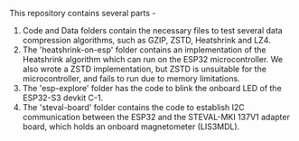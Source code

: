 This repository contains several parts - 
1. Code and Data folders contain the necessary files to test several data compression algorithms, such as GZIP, ZSTD, Heatshrink and LZ4.
2. The 'heatshrink-on-esp' folder contains an implementation of the Heatshrink algorithm which can run on the ESP32 microcontroller. We also wrote a ZSTD implementation, but ZSTD is unsuitable for the microcontroller, and fails to run due to memory limitations.
3. The 'esp-explore' folder has the code to blink the onboard LED of the ESP32-S3 devkit C-1.
4. The 'steval-board' folder contains the code to establish I2C communication between the ESP32 and the STEVAL-MKI 137V1 adapter board, which holds an onboard magnetometer (LIS3MDL).